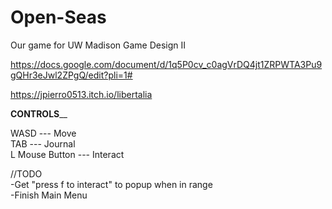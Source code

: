 # Open-Seas
Our game for UW Madison Game Design II

https://docs.google.com/document/d/1q5P0cv_c0agVrDQ4jt1ZRPWTA3Pu9gQHr3eJwl2ZPgQ/edit?pli=1#  

https://jpierro0513.itch.io/libertalia

______CONTROLS________  

WASD --- Move  
TAB --- Journal  
L Mouse Button --- Interact  


//TODO  
-Get "press f to interact" to popup when in range  
-Finish Main Menu  
